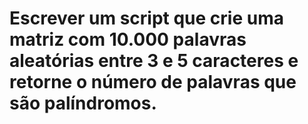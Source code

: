 # Escrever um script que crie uma matriz com 10.000 palavras aleatórias entre 3 e 5 caracteres e retorne o número de palavras que são palíndromos. #
